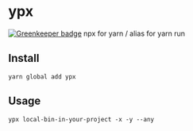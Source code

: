 # ypx

[![Greenkeeper badge](https://badges.greenkeeper.io/soenkekluth/ypx.svg)](https://greenkeeper.io/)
npx for yarn / alias for yarn run

## Install

```shell
yarn global add ypx
```

## Usage

```shell
ypx local-bin-in-your-project -x -y --any
```
